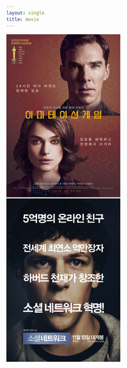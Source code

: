 ```yaml
---
layout: single
title: movie
---
```

![allen](/assets/images/allen.png)
![mark](/assets/images/mark.png)

